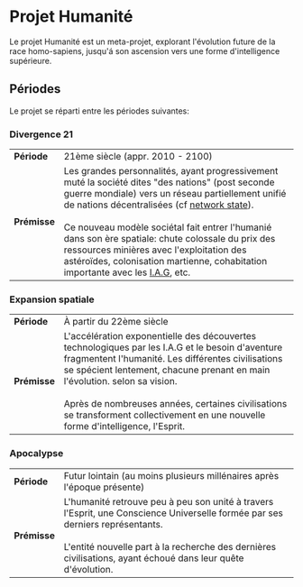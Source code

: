 # Projet Humanité

Le projet Humanité est un meta-projet, explorant l'évolution future de la race homo-sapiens, jusqu'á son ascension
vers une forme d'intelligence supérieure.

## Périodes

Le projet se réparti entre les périodes suivantes:

### Divergence 21

<table>
    <tr>
        <td><b>Période</b></td>
        <td>21ème siècle (appr. 2010 - 2100)</td>
    </tr>
    <tr>
        <td><b>Prémisse</b></td>
        <td>
            Les grandes personnalités, ayant progressivement muté la société dites "des nations" (post seconde
            guerre mondiale) vers un réseau partiellement unifié de nations décentralisées (cf 
            <a href="https://thenetworkstate.com/">network state</a>).
            <br/><br/>
            Ce nouveau modèle sociétal fait entrer l'humanié dans son ère spatiale: chute colossale du prix des 
            ressources minières avec l'exploitation des astéroïdes, colonisation martienne, cohabitation
            importante avec les 
            <a href="https://fr.wikipedia.org/wiki/Intelligence_artificielle_g%C3%A9n%C3%A9rale">I.A.G</a>, etc.
        </td>
    </tr>
</table>


### Expansion spatiale

<table>
    <tr>
        <td><b>Période</b></td>
        <td>À partir du 22ème siècle</td>
    </tr>
    <tr>
        <td><b>Prémisse</b></td>
        <td>
            L'accélération  exponentielle des découvertes technologiques par les I.A.G et le besoin d'aventure
            fragmentent l'humanité. Les différentes civilisations se spécient lentement, chacune prenant en main
            l'évolution. selon sa vision. 
            <br/><br/>
            Après de nombreuses années, certaines civilisations se transforment collectivement en une nouvelle forme
            d'intelligence, l'Esprit.
        </td>
    </tr>
</table>

### Apocalypse

<table>
    <tr>
        <td><b>Période</b></td>
        <td>Futur lointain (au moins plusieurs millénaires après l'époque présente)</td>
    </tr>
    <tr>
        <td><b>Prémisse</b></td>
        <td>
            L'humanité retrouve peu à peu son unité à travers l'Esprit, une Conscience Universelle formée par ses
            derniers représentants.
            <br/><br/>
            L'entité nouvelle part à la recherche des dernières civilisations, ayant échoué dans leur quête
            d'évolution.
        </td>
    </tr>
</table>
